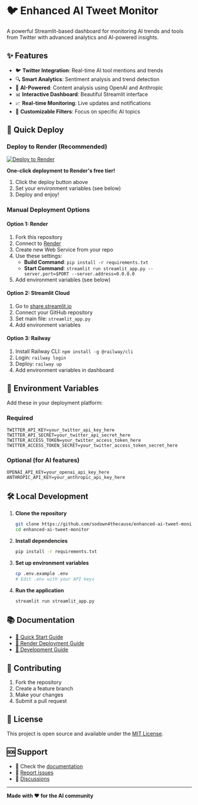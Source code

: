 # 🐦 Enhanced AI Tweet Monitor

A powerful Streamlit-based dashboard for monitoring AI trends and tools from Twitter with advanced analytics and AI-powered insights.

## ✨ Features

- 🐦 **Twitter Integration**: Real-time AI tool mentions and trends
- 🔍 **Smart Analytics**: Sentiment analysis and trend detection  
- 🤖 **AI-Powered**: Content analysis using OpenAI and Anthropic
- 📊 **Interactive Dashboard**: Beautiful Streamlit interface
- 📈 **Real-time Monitoring**: Live updates and notifications
- 🎯 **Customizable Filters**: Focus on specific AI topics

## 🚀 Quick Deploy

### Deploy to Render (Recommended)

[![Deploy to Render](https://render.com/images/deploy-to-render-button.svg)](https://render.com/deploy?repo=https://github.com/sodown4thecause/enhanced-ai-tweet-monitor)

**One-click deployment to Render's free tier!**

1. Click the deploy button above
2. Set your environment variables (see below)
3. Deploy and enjoy!

### Manual Deployment Options

#### Option 1: Render
1. Fork this repository
2. Connect to [Render](https://render.com)
3. Create new Web Service from your repo
4. Use these settings:
   - **Build Command**: `pip install -r requirements.txt`
   - **Start Command**: `streamlit run streamlit_app.py --server.port=$PORT --server.address=0.0.0.0`
5. Add environment variables (see below)

#### Option 2: Streamlit Cloud
1. Go to [share.streamlit.io](https://share.streamlit.io)
2. Connect your GitHub repository
3. Set main file: `streamlit_app.py`
4. Add environment variables

#### Option 3: Railway
1. Install Railway CLI: `npm install -g @railway/cli`
2. Login: `railway login`
3. Deploy: `railway up`
4. Add environment variables in dashboard

## 🔑 Environment Variables

Add these in your deployment platform:

### Required
```
TWITTER_API_KEY=your_twitter_api_key_here
TWITTER_API_SECRET=your_twitter_api_secret_here
TWITTER_ACCESS_TOKEN=your_twitter_access_token_here
TWITTER_ACCESS_TOKEN_SECRET=your_twitter_access_token_secret_here
```

### Optional (for AI features)
```
OPENAI_API_KEY=your_openai_api_key_here
ANTHROPIC_API_KEY=your_anthropic_api_key_here
```

## 🛠️ Local Development

1. **Clone the repository**
   ```bash
   git clone https://github.com/sodown4thecause/enhanced-ai-tweet-monitor.git
   cd enhanced-ai-tweet-monitor
   ```

2. **Install dependencies**
   ```bash
   pip install -r requirements.txt
   ```

3. **Set up environment variables**
   ```bash
   cp .env.example .env
   # Edit .env with your API keys
   ```

4. **Run the application**
   ```bash
   streamlit run streamlit_app.py
   ```

## 📚 Documentation

- [📖 Quick Start Guide](QUICK_START.md)
- [🚀 Render Deployment Guide](RENDER_DEPLOYMENT.md)
- [🔧 Development Guide](DEPLOYMENT_GUIDE.md)

## 🤝 Contributing

1. Fork the repository
2. Create a feature branch
3. Make your changes
4. Submit a pull request

## 📄 License

This project is open source and available under the [MIT License](LICENSE).

## 🆘 Support

- 📖 Check the [documentation](RENDER_DEPLOYMENT.md)
- 🐛 [Report issues](https://github.com/sodown4thecause/enhanced-ai-tweet-monitor/issues)
- 💬 [Discussions](https://github.com/sodown4thecause/enhanced-ai-tweet-monitor/discussions)

---

**Made with ❤️ for the AI community**